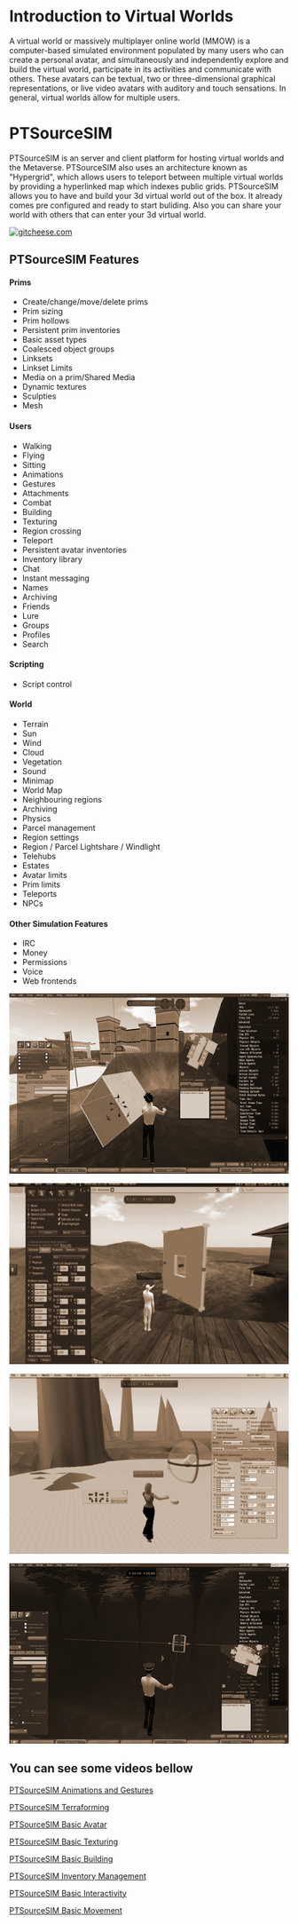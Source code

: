 # Introduction to Virtual Worlds

A virtual world or massively multiplayer online world (MMOW) is a computer-based simulated environment populated by many users who can create a personal avatar, and simultaneously and independently explore and build the virtual world, participate in its activities and communicate with others. These avatars can be textual, two or three-dimensional graphical representations, or live video avatars with auditory and touch sensations. In general, virtual worlds allow for multiple users.

# PTSourceSIM

PTSourceSIM is an server and client platform for hosting virtual worlds and the Metaverse. PTSourceSIM also uses an architecture known as "Hypergrid", which allows users to teleport between multiple virtual worlds by providing a hyperlinked map which indexes public grids.  PTSourceSIM allows you to have and build your 3d virtual world out of the box. It already comes pre configured and ready to start buliding. Also you can share your world with others that can enter your 3d virtual world.

[![gitcheese.com](https://s3.amazonaws.com/gitcheese-ui-master/images/badge.svg)](https://www.gitcheese.com/donate/users/25940506/repos/99666509)

## PTSourceSIM Features 

#### Prims
* Create/change/move/delete prims
* Prim sizing
* Prim hollows
* Persistent prim inventories
* Basic asset types
* Coalesced object groups
* Linksets
* Linkset Limits
* Media on a prim/Shared Media
* Dynamic textures
* Sculpties
* Mesh
#### Users
* Walking
* Flying
* Sitting
* Animations
* Gestures
* Attachments
* Combat
* Building
* Texturing
* Region crossing
* Teleport
* Persistent avatar inventories
* Inventory library
* Chat
* Instant messaging
* Names
* Archiving
* Friends
* Lure
* Groups
* Profiles
* Search
#### Scripting
* Script control
#### World
* Terrain
* Sun
* Wind
* Cloud
* Vegetation
* Sound
* Minimap
* World Map
* Neighbouring regions
* Archiving
* Physics
* Parcel management
* Region settings
* Region / Parcel Lightshare / Windlight
* Telehubs
* Estates
* Avatar limits
* Prim limits
* Teleports
* NPCs
#### Other Simulation Features
* IRC
* Money
* Permissions
* Voice
* Web frontends


![PTSourceSIM](/images/01.jpg)

![PTSourceSIM](/images/02.jpg)

![PTSourceSIM](/images/03.jpg)

![PTSourceSIM](/images/04.jpg)

## You can see some videos bellow
[PTSourceSIM Animations and Gestures](https://www.youtube.com/watch?v=SYxHv3qmykg "PTSourceSIM Animations and Gestures")

[PTSourceSIM Terraforming](https://www.youtube.com/watch?v=QU7y3a4Nm9A "PTSourceSIM Terraforming")

[PTSourceSIM Basic Avatar](https://www.youtube.com/watch?v=XhgHfk_z9I4 "PTSourceSIM Basic Avatar")

[PTSourceSIM Basic Texturing](https://www.youtube.com/watch?v=w6A9j5mEyvQ "PTSourceSIM Basic Texturing")

[PTSourceSIM Basic Building](https://www.youtube.com/watch?v=HqlzWwjaUs4 "PTSourceSIM Basic Building")

[PTSourceSIM Inventory Management](https://www.youtube.com/watch?v=aQxjrK6moYY "PTSourceSIM Inventory Management")

[PTSourceSIM Basic Interactivity](https://www.youtube.com/watch?v=axD69LvG_L8 "PTSourceSIM Basic Interactivity")

[PTSourceSIM Basic Movement](https://www.youtube.com/watch?v=tIi_vzlhz74 "PTSourceSIM Basic Movement")
